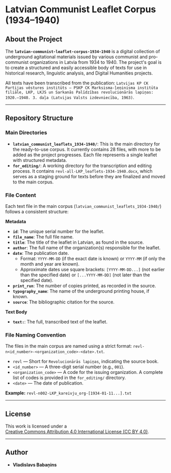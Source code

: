 # Latvian Communist Leaflet Corpus (1934–1940)

## About the Project

The **`latvian-communist-leaflet-corpus-1934-1940`** is a digital collection of underground agitational materials issued by various communist and pro-communist organizations in Latvia from 1934 to 1940. The project's goal is to create a structured and easily accessible body of texts for use in historical research, linguistic analysis, and Digital Humanities projects.

All texts have been transcribed from the publication: `Latvijas KP CK Partijas vēstures institūts — PSKP CK Marksisma-ļeņinisma institūta filiāle, LKP, LKJS un Sarkanās Palīdzības revolucionārās lapiņas: 1920.–1940. 3. daļa (Latvijas Valsts izdevniecība, 1963)`.

---

## Repository Structure

### Main Directories

* **`latvian_communist_leaflets_1934-1940/`**: This is the main directory for the ready-to-use corpus. It currently contains 28 files, with more to be added as the project progresses. Each file represents a single leaflet with structured metadata.
* **`for_editing/`**: A working directory for the transcription and editing process. It contains `revl-all-LKP_leaflets-1934-1940.docx`, which serves as a staging ground for texts before they are finalized and moved to the main corpus.

### File Content

Each text file in the main corpus (`latvian_communist_leaflets_1934-1940/`) follows a consistent structure:

**Metadata**
* **`id`**: The unique serial number for the leaflet.
* **`file_name`**: The full file name.
* **`title`**: The title of the leaflet in Latvian, as found in the source.
* **`author`**: The full name of the organization(s) responsible for the leaflet.
* **`date`**: The publication date.
    * Format: `YYYY-MM-DD` (if the exact date is known) or `YYYY-MM` (if only the month and year are known).
    * Approximate dates use square brackets: `[YYYY-MM-DD...]` (not earlier than the specified date) or `[...YYYY-MM-DD]` (not later than the specified date).
* **`print_run`**: The number of copies printed, as recorded in the source.
* **`typography_name`**: The name of the underground printing house, if known.
* **`source`**: The bibliographic citation for the source.

**Text Body**
* **`text:`**: The full, transcribed text of the leaflet.

### File Naming Convention

The files in the main corpus are named using a strict format: `revl-n<id_number>-<organization_code>-<date>.txt`.

* `revl` — Short for `Revolucionārās lapiņas`, indicating the source book.
* `<id_number>` — A three-digit serial number (e.g., `001`).
* `<organization_code>` — A code for the issuing organization. A complete list of codes is provided in the `for_editing/` directory.
* `<date>` — The date of publication.

**Example:** `revl-n002-LKP_kareivju_org-[1934-01-11...].txt`

---

## License

This work is licensed under a  
[Creative Commons Attribution 4.0 International License (CC BY 4.0)](https://creativecommons.org/licenses/by/4.0/).

---

## Author

- **Vladislavs Babaņins**
